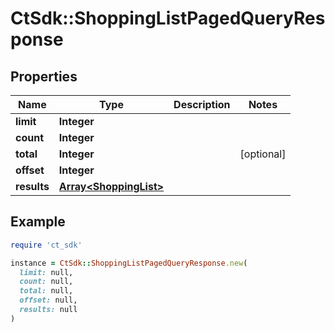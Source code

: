 # CtSdk::ShoppingListPagedQueryResponse

## Properties

| Name | Type | Description | Notes |
| ---- | ---- | ----------- | ----- |
| **limit** | **Integer** |  |  |
| **count** | **Integer** |  |  |
| **total** | **Integer** |  | [optional] |
| **offset** | **Integer** |  |  |
| **results** | [**Array&lt;ShoppingList&gt;**](ShoppingList.md) |  |  |

## Example

```ruby
require 'ct_sdk'

instance = CtSdk::ShoppingListPagedQueryResponse.new(
  limit: null,
  count: null,
  total: null,
  offset: null,
  results: null
)
```


